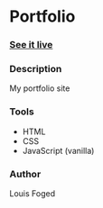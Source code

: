 # Portfolio

### [See it live](https://www.louisf.dev/)
### Description
My portfolio site 

### Tools
- HTML
- CSS
- JavaScript (vanilla)

### Author
Louis Foged